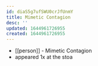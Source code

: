 ```yaml
---
id: diaS5g7ufSWU0crJfUnmY
title: Mimetic Contagion
desc: ''
updated: 1644961726955
created: 1644961726955
---
```



- [[person]] - Mimetic Contagion
- appeared 1x at the stoa
